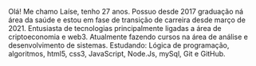 Olá! Me chamo Laíse, tenho 27 anos. Possuo desde 2017 graduação ná área da saúde e estou em fase de transição de carreira desde março de 2021. Entusiasta de tecnologias principalmente ligadas a área de criptoeconomia e web3. Atualmente fazendo cursos na área de análise e desenvolvimento de sistemas. Estudando: Lógica de programação, algoritmos, html5, css3, JavaScript, Node.Js, mySql, Git e GitHub.
